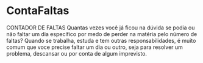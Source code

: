 # ContaFaltas
CONTADOR DE FALTAS  Quantas vezes você já ficou na dúvida se podia ou não faltar um dia específico por medo de perder na matéria pelo número de faltas?   Quando se trabalha, estuda e tem outras responsabilidades, é muito comum que voce precise faltar um dia ou outro, seja para resolver um problema, descansar ou por conta de algum imprevisto. 
